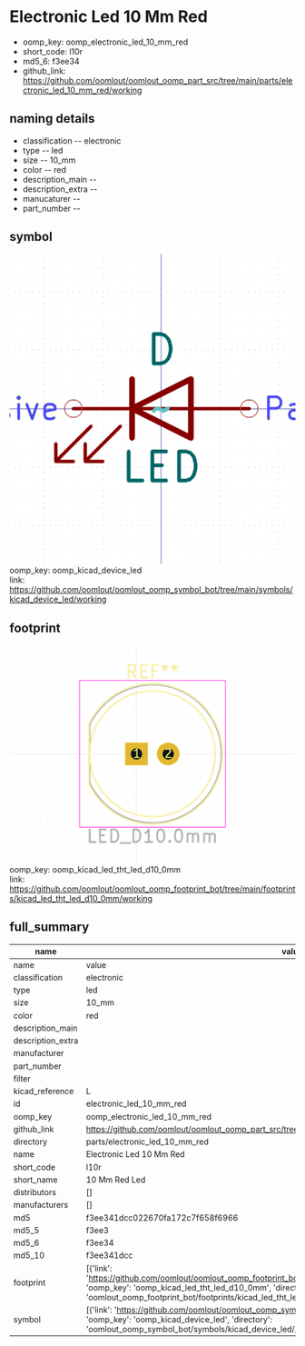 # Electronic Led 10 Mm Red

  
* oomp_key: oomp_electronic_led_10_mm_red 
* short_code: l10r
* md5_6: f3ee34  
* github_link: https://github.com/oomlout/oomlout_oomp_part_src/tree/main/parts/electronic_led_10_mm_red/working  
## naming details
* classification -- electronic
* type -- led
* size -- 10_mm
* color -- red
* description_main -- 
* description_extra -- 
* manucaturer -- 
* part_number -- 



## symbol

![](symbol/0/working/working_600.png)  
oomp_key: oomp_kicad_device_led  
link: https://github.com/oomlout/oomlout_oomp_symbol_bot/tree/main/symbols/kicad_device_led/working  

## footprint

![](footprint/0/working/working_600.png)  
oomp_key: oomp_kicad_led_tht_led_d10_0mm  
link: https://github.com/oomlout/oomlout_oomp_footprint_bot/tree/main/footprints/kicad_led_tht_led_d10_0mm/working  

## full_summary
| name | value | 
| --- | --- | 
| name | value | 
| classification | electronic | 
| type | led | 
| size | 10_mm | 
| color | red | 
| description_main |  | 
| description_extra |  | 
| manufacturer |  | 
| part_number |  | 
| filter |  | 
| kicad_reference | L | 
| id | electronic_led_10_mm_red | 
| oomp_key | oomp_electronic_led_10_mm_red | 
| github_link | https://github.com/oomlout/oomlout_oomp_part_src/tree/main/parts/electronic_led_10_mm_red/working | 
| directory | parts/electronic_led_10_mm_red | 
| name | Electronic Led 10 Mm Red | 
| short_code | l10r | 
| short_name | 10 Mm Red Led | 
| distributors | [] | 
| manufacturers | [] | 
| md5 | f3ee341dcc022670fa172c7f658f6966 | 
| md5_5 | f3ee3 | 
| md5_6 | f3ee34 | 
| md5_10 | f3ee341dcc | 
| footprint | [{'link': 'https://github.com/oomlout/oomlout_oomp_footprint_bot/tree/main/foootprntss/kicad_led_tht_led_d10_0mm', 'oomp_key': 'oomp_kicad_led_tht_led_d10_0mm', 'directory': 'oomlout_oomp_footprint_bot/footprints/kicad_led_tht_led_d10_0mm//working/working.kicad_mod'}] | 
| symbol | [{'link': 'https://github.com/oomlout/oomlout_oomp_symbol_bot/tree/main/symbols/kicad_device_led', 'oomp_key': 'oomp_kicad_device_led', 'directory': 'oomlout_oomp_symbol_bot/symbols/kicad_device_led//working/working.kicad_sym'}] | 
